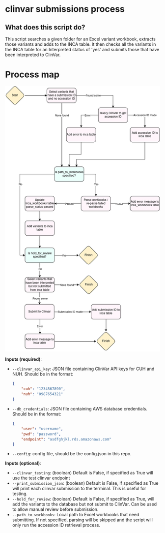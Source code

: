 # clinvar submissions process

## What does this script do?
This script searches a given folder for an Excel variant workbook, extracts those variants and adds to the INCA table. It then checks all the variants in the INCA table for an Interpreted status of 'yes' and submits those that have been interpreted to ClinVar.

# Process map
![Image of workflow](clinvar_submissions_process.png)

**Inputs (required)**:

* `--clinvar_api_key`: JSON file containing ClinVar API keys for CUH and NUH. Should be in the format:

    ```JSON
    {
        "cuh": "1234567890",
        "nuh": "0987654321"
    }
    ```
* `--db_credentials`: JSON file containing AWS database credentials. Should be in the format:

    ```JSON
    {
        "user": "username",
        "pwd": "password",
        "endpoint": "asdfghjkl.rds.amazonaws.com"
    }
    ```
* `--config`: config file, should be the config.json in this repo.

**Inputs (optional)**:
* `--clinvar_testing`: (boolean) Default is False, if specified as True will use the test clinvar endpoint
* `--print_submission_json`: (boolean) Default is False, if specified as True will print each clinvar submission to the terminal. This is useful for testing.
* `--hold_for_review`: (boolean) Default is False, if specified as True, will add the variants to the database but not submit to ClinVar. Can be used to allow manual review before submission.
* `--path_to_workbooks`: Local path to Excel workbooks that need submitting. If not specified, parsing will be skipped and the script will only run the accession ID retrieval process.